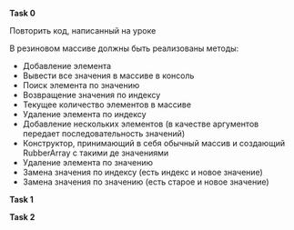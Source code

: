 **Task 0** 

Повторить код, написанный на уроке

В резиновом массиве должны быть реализованы методы:

- Добавление элемента
- Вывести все значения в массиве в консоль
- Поиск элемента по значению
- Возвращение значения по индексу
- Текущее количество элементов в массиве
- Удаление элемента по индексу
- Добавление нескольких элементов (в качестве аргументов передает последовательность значений)
- Конструктор, принимающий в себя обычный массив и создающий RubberArray с такими де значениями
- Удаление элемента по значению
- Замена значения по индексу (есть индекс и новое значение)
- Замена значения по значению (есть старое и новое значение)


**Task 1**



**Task 2**
















